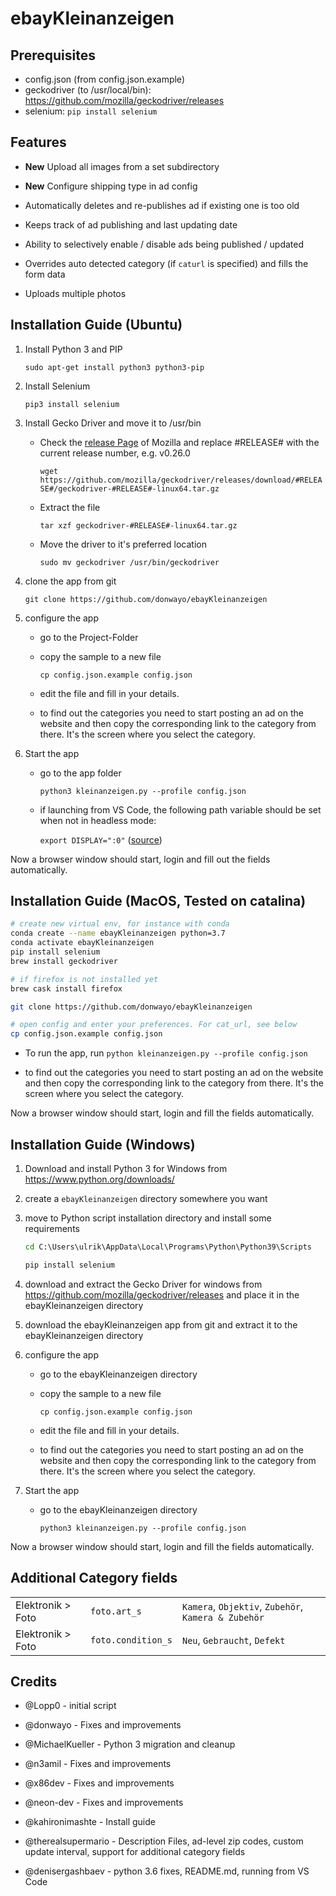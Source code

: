 # ebayKleinanzeigen

## Prerequisites

* config.json (from config.json.example)
* geckodriver (to /usr/local/bin): <https://github.com/mozilla/geckodriver/releases>
* selenium: ```pip install selenium```

## Features

* **New** Upload all images from a set subdirectory

* **New** Configure shipping type in ad config

* Automatically deletes and re-publishes ad if existing one is too old

* Keeps track of ad publishing and last updating date

* Ability to selectively enable / disable ads being published / updated

* Overrides auto detected category (if `caturl` is specified) and fills the form data

* Uploads multiple photos

## Installation Guide (Ubuntu)

1. Install Python 3 and PIP

    `sudo apt-get install python3 python3-pip`

2. Install Selenium

    `pip3 install selenium`

3. Install Gecko Driver and move it to /usr/bin

   * Check the [release Page](https://github.com/mozilla/geckodriver/releases) of Mozilla and replace #RELEASE# with the current release number, e.g. v0.26.0

      `wget https://github.com/mozilla/geckodriver/releases/download/#RELEASE#/geckodriver-#RELEASE#-linux64.tar.gz`

   * Extract the file

      `tar xzf geckodriver-#RELEASE#-linux64.tar.gz`

   * Move the driver to it's preferred location

      `sudo mv geckodriver /usr/bin/geckodriver`

4. clone the app from git

    `git clone https://github.com/donwayo/ebayKleinanzeigen`

5. configure the app

   * go to the Project-Folder

   * copy the sample to a new file

      `cp config.json.example config.json`

   * edit the file and fill in your details.

   * to find out the categories you need to start posting an ad on the website and then copy the corresponding link to the category from there. It's the screen where you select the category.

6. Start the app

   * go to the app folder

      `python3 kleinanzeigen.py --profile config.json`

   * if launching from VS Code, the following path variable should be set when not in headless mode:

      `export DISPLAY=":0"` ([source](https://stackoverflow.com/a/61672397/256002))

Now a browser window should start, login and fill out the fields automatically.

## Installation Guide (MacOS, Tested on catalina)

```bash
# create new virtual env, for instance with conda
conda create --name ebayKleinanzeigen python=3.7
conda activate ebayKleinanzeigen
pip install selenium
brew install geckodriver

# if firefox is not installed yet
brew cask install firefox

git clone https://github.com/donwayo/ebayKleinanzeigen

# open config and enter your preferences. For cat_url, see below
cp config.json.example config.json
```

* To run the app, run `python kleinanzeigen.py --profile config.json`

* to find out the categories you need to start posting an ad on the website and then copy the corresponding link to the category from there. It's the screen where you select the category.

Now a browser window should start, login and fill the fields automatically.

## Installation Guide (Windows)

1. Download and install Python 3 for Windows from <https://www.python.org/downloads/>

2. create a `ebayKleinanzeigen` directory somewhere you want

3. move to Python script installation directory and install some requirements

    ```bat
    cd C:\Users\ulrik\AppData\Local\Programs\Python\Python39\Scripts

    pip install selenium
    ```

4. download and extract the Gecko Driver for windows from <https://github.com/mozilla/geckodriver/releases> and place it in the ebayKleinanzeigen directory

5. download the ebayKleinanzeigen app from git and extract it to the ebayKleinanzeigen directory

6. configure the app

   * go to the ebayKleinanzeigen directory

   * copy the sample to a new file

      `cp config.json.example config.json`

   * edit the file and fill in your details.

   * to find out the categories you need to start posting an ad on the website and then copy the corresponding link to the category from there. It's the screen where you select the category.

7. Start the app

   * go to the ebayKleinanzeigen directory

      `python3 kleinanzeigen.py --profile config.json`

Now a browser window should start, login and fill the fields automatically.

## Additional Category fields

|   |   | |
|---|---| ---|
| Elektronik > Foto  | `foto.art_s`         | `Kamera`, `Objektiv`, `Zubehör`, `Kamera & Zubehör` |
| Elektronik > Foto  | `foto.condition_s`   | `Neu`, `Gebraucht`, `Defekt`          |

## Credits

* @Lopp0 - initial script

* @donwayo - Fixes and improvements

* @MichaelKueller - Python 3 migration and cleanup

* @n3amil - Fixes and improvements

* @x86dev - Fixes and improvements

* @neon-dev - Fixes and improvements

* @kahironimashte - Install guide

* @therealsupermario - Description Files, ad-level zip codes, custom update interval, support for additional category fields

* @denisergashbaev - python 3.6 fixes, README.md, running from VS Code
